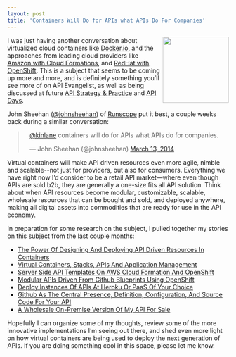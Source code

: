 ```yaml
---
layout: post
title: 'Containers Will Do for APIs what APIs Do For Companies'
---
```

<p><img style="padding: 15p;" src="https://s3.amazonaws.com/kinlane-productions/bw-icons/bw-shipping-container.png" alt="" width="150" align="right" /></p>
<p>I was just having another conversation about virtualized cloud containers like <a href="http://docker.io">Docker.io</a>, and the approaches from leading cloud providers like <a href="http://aws.amazon.com/cloudformation/">Amazon with Cloud Formations</a>, and <a href="https://www.openshift.com/">RedHat with OpenShift</a>. This is a subject that seems to be coming up more and more, and is definitely something you&rsquo;ll see more of on API Evangelist, as well as being discussed at future <a href="http://www.apistrategyconference.com/">API Strategy &amp; Practice</a> and <a href="http://apidays.io/">API Days</a>.</p>
<p>John Sheehan (<a href="https://twitter.com/johnsheehan">@johnsheehan</a>)&nbsp;of <a href="https://www.runscope.com/">Runscope</a> put it best, a couple weeks back during a similar conversation:</p>
<blockquote class="twitter-tweet" style="padding-left: 25px;" lang="en">
<p><a href="https://twitter.com/kinlane">@kinlane</a> containers will do for APIs what APIs do for companies.</p>
&mdash; John Sheehan (@johnsheehan) <a href="https://twitter.com/johnsheehan/statuses/444211751471431681">March 13, 2014</a></blockquote>
<script src="http://platform.twitter.com/widgets.js"></script>
<p>Virtual containers will make API driven resources even more agile, nimble and scalable--not just for providers, but also for consumers. Everything we have right now I&rsquo;d consider to be a retail API market&mdash;where even though APIs are sold b2b, they are generally a one-size fits all API solution. Think about when API resources become modular, customizable, scalable, wholesale resources that can be bought and sold, and deployed anywhere, making all digital assets into commodities that are ready for use in the API economy.</p>
<p>In preparation for some research on the subject, I pulled together my stories on this subject from the last couple months:</p>
<ul class="mainlist">
<li><a href="http://apievangelist.com/2014/03/13/the-power-of-designing-and-deploying-api-driven-resources-in-containers/">The Power Of Designing And Deploying API Driven Resources In Containers</a></li>
<li><a href="http://apievangelist.com/2013/07/15/virtual-containers-stacks-apis-and-application-management/">Virtual Containers, Stacks, APIs And Application Management</a></li>
<li><a href="http://apievangelist.com/2013/11/20/server-side-api-templates-on-aws-cloud-formation-and-openshift/">Server Side API Templates On AWS Cloud Formation And OpenShift</a></li>
<li><a href="http://apievangelist.com/2013/11/16/modular-apis-driven-from-github-blueprints-using-openshift/">Modular APIs Driven From Github Blueprints Using OpenShift</a></li>
<li><a href="http://apievangelist.com/2014/02/05/deploy-instances-of-apis-at-heroku-or-paas-of-your-choice/">Deploy Instances Of APIs At Heroku Or PaaS Of Your Choice</a></li>
<li><a href="http://apievangelist.com/2014/02/05/github-as-the-central-presence-definition-configuration-and-source-code-for-your-api/">Github As The Central Presence, Definition, Configuration, And Source Code For Your API</a></li>
<li><a href="http://apievangelist.com/2014/01/07/a-wholesale-onpremise-version-of-my-api-for-sale/">A Wholesale On-Premise Version Of My API For Sale</a></li>
</ul>
<p>Hopefully I can organize some of my thoughts, review some of the more innovative implementations I&rsquo;m seeing out there, and shed even more light on how virtual containers are being used to deploy the next generation of APIs. If you are doing something cool in this space, please let me know.</p>
